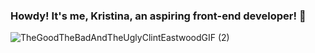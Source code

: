 ### Howdy! It's me, Kristina, an aspiring front-end developer! 🤗

![TheGoodTheBadAndTheUglyClintEastwoodGIF (2)](https://github.com/KrisTeen99/KrisTeen99/assets/139345773/852b4f9b-6497-4d63-a14e-eb7a33e30d66)



<!--
**KrisTeen99/KrisTeen99** is a ✨ _special_ ✨ repository because its `README.md` (this file) appears on your GitHub profile.




- 🌱 I’m currently undergoing "The Complete 2023 Web Development Bootcamp" to potentially become a full-stack web developer. 
-
- 🤔 At the current stage I’m looking for help with front-end basics (CSS, JS). HTML is pretty much clear.
- 💬 Ask me about ...
- 📫 How to reach me: @kristinaartist on Insta
- 😄 Pronouns: she/her
- ⚡ Fun fact: I broke one of my upper front teeth when I was 9 and got it restored only at 23 :) 
-->

